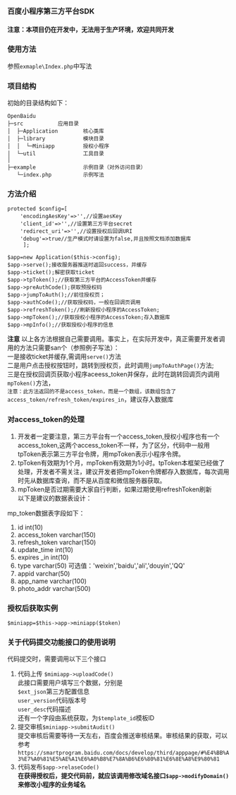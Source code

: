 ### 百度小程序第三方平台SDK  

#### 注意：本项目仍在开发中，无法用于生产环境，欢迎共同开发

 
### 使用方法
参照`exmaple\Index.php`中写法

### 项目结构
初始的目录结构如下：

~~~
OpenBaidu  
├─src           应用目录
│  ├─Application        核心类库
│  ├─library            模块目录
│  │  └─Miniapp         授权小程序
│  └─util               工具目录
│
├─example               示例目录（对外访问目录）
   └─index.php          示例写法

~~~

### 方法介绍  
```
protected $config=[
    'encodingAesKey'=>'',//设置aesKey
	'client_id'=>'',//设置第三方平台secret
	'redirect_uri'=>'',//设置授权后回调URI
	'debug'=>true//生产模式时请设置为false,并且按照文档添加数据库
     ];

$app=new Application($this->config);
$app->serve();接收服务器推送时返回success，并缓存
$app->ticket();解密获取ticket
$app->tpToken();//获取第三方平台的AccessToken并缓存
$app->preAuthCode();获取预授权码
$app->jumpToAuth();//前往授权页；
$app->authCode();//获取授权码，一般在回调页调用
$app->refreshToken();//刷新授权小程序的AccessToken;
$app->mpToken();//获取授权小程序的AccessToken;存入数据库
$app->mpInfo();//获取授权小程序的信息
```

**注意**
以上各方法根据自己需要调用。事实上，在实际开发中，真正需要开发者调用的方法只需要san个（参照例子写法）：  
一是接收ticket并缓存,需调用`serve()`方法      
二是用户点击授权按钮时，跳转到授权页，此时调用`jumpToAuthPage()`方法;   
三是在授权回调页获取小程序aceess_token并保存，此时在跳转回调页内调用`mpToken()`方法，  
`注意：此方法返回的不是access_token，而是一个数组，该数组包含了access_token/refresh_token/expires_in`，建议存入数据库    

### 对access_token的处理
1. 开发者一定要注意，第三方平台有一个access_token,授权小程序也有一个access_token,这两个access_token不一样，为了区分，代码中一般用tpToken表示第三方平台令牌，用mpToken表示小程序令牌。
2. tpToken有效期为1个月，mpToken有效期为1小时。tpToken本框架已经做了处理，开发者不需关注，建议开发者把mpToken令牌都存入数据库，每次调用时先从数据库查询，而不是从百度和微信服务器获取。  
3. mpToken是否过期需要大家自行判断，如果过期使用refreshToken刷新  
以下是建议的数据表设计：  
  


mp_token数据表字段如下：
1. id int(10)   
2. access_token varchar(150)  
3. refresh_token varchar(150)  
4. update_time int(10)  
5. expires _in int(10)
6. type varchar(50) 可选值：'weixin','baidu','ali','douyin','QQ'  
7. appid varchar(50)
8. app_name  varchar(100)
9. photo_addr varchar(500)

### 授权后获取实例

`$miniapp=$this->app->miniapp($token)`

### 关于代码提交功能接口的使用说明
代码提交时，需要调用以下三个接口  
1. 代码上传 `$mimiapp->uploadCode()`  
此接口需要用户填写三个数据，分别是    
`$ext_json`第三方配置信息  
`user_version`代码版本号    
`user_desc`代码描述  
还有一个字段由系统获取，为`$template_id`模板ID  
2. 提交审核`$miniapp->submitAudit()`  
提交审核后需要等待一天左右，百度会推送审核结果。审核结果的获取，可以参考`https://smartprogram.baidu.com/docs/develop/third/apppage/#%E4%BB%A3%E7%A0%81%E5%AE%A1%E6%A0%B8%E7%8A%B6%E6%80%81%E6%8E%A8%E9%80%81`  
3. 代码发布`$app->relaseCode()`  
**在获得授权后，提交代码前，就应该调用修改域名接口`$app->modifyDomain()`来修改小程序的业务域名**



